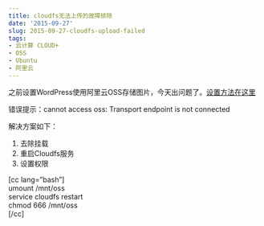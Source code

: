 ```yaml
---
title: cloudfs无法上传的故障排除
date: '2015-09-27'
slug: 2015-09-27-cloudfs-upload-failed
tags:
- 云计算 CLOUD+
- OSS
- Ubuntu
- 阿里云
---
```



之前设置WordPress使用阿里云OSS存储图片，今天出问题了。[设置方法在这里](http://bio-spring.top/cloudfs-wp-uploads/)

错误提示：cannot access oss: Transport endpoint is not connected

解决方案如下：

1.  去除挂载
2.  重启Cloudfs服务
3.  设置权限

\[cc lang=”bash”\]  
umount /mnt/oss  
service cloudfs restart  
chmod 666 /mnt/oss  
\[/cc\]
